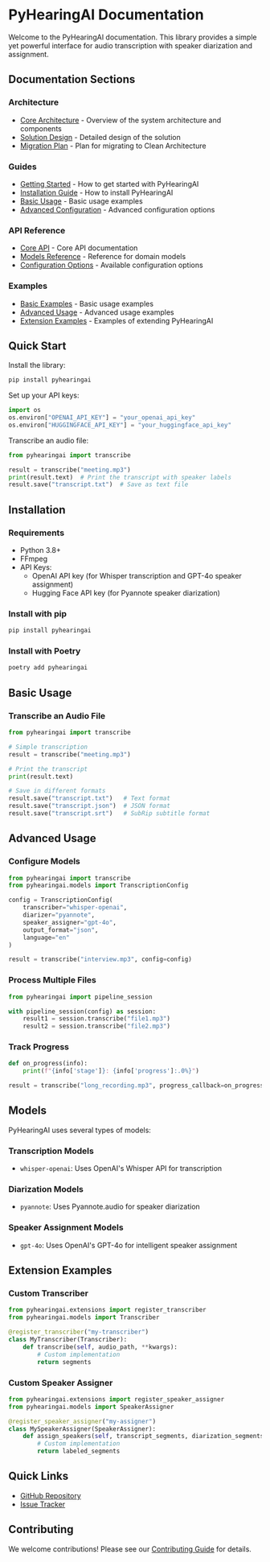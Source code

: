 # PyHearingAI Documentation

Welcome to the PyHearingAI documentation. This library provides a simple yet powerful interface for audio transcription with speaker diarization and assignment.

## Documentation Sections

### Architecture
- [Core Architecture](architecture/01_core_architecture.md) - Overview of the system architecture and components
- [Solution Design](architecture/02_solution_design.md) - Detailed design of the solution
- [Migration Plan](MIGRATION_PLAN.md) - Plan for migrating to Clean Architecture

### Guides
- [Getting Started](#quick-start) - How to get started with PyHearingAI
- [Installation Guide](#installation) - How to install PyHearingAI
- [Basic Usage](#basic-usage) - Basic usage examples
- [Advanced Configuration](#advanced-usage) - Advanced configuration options

### API Reference
- [Core API](#core-api) - Core API documentation
- [Models Reference](#models) - Reference for domain models
- [Configuration Options](#configuration) - Available configuration options

### Examples
- [Basic Examples](#basic-examples) - Basic usage examples
- [Advanced Usage](#advanced-examples) - Advanced usage examples
- [Extension Examples](#extension-examples) - Examples of extending PyHearingAI

## Quick Start

Install the library:

```bash
pip install pyhearingai
```

Set up your API keys:

```python
import os
os.environ["OPENAI_API_KEY"] = "your_openai_api_key"
os.environ["HUGGINGFACE_API_KEY"] = "your_huggingface_api_key"
```

Transcribe an audio file:

```python
from pyhearingai import transcribe

result = transcribe("meeting.mp3")
print(result.text)  # Print the transcript with speaker labels
result.save("transcript.txt")  # Save as text file
```

## Installation

### Requirements

- Python 3.8+
- FFmpeg
- API Keys:
  - OpenAI API key (for Whisper transcription and GPT-4o speaker assignment)
  - Hugging Face API key (for Pyannote speaker diarization)

### Install with pip

```bash
pip install pyhearingai
```

### Install with Poetry

```bash
poetry add pyhearingai
```

## Basic Usage

### Transcribe an Audio File

```python
from pyhearingai import transcribe

# Simple transcription
result = transcribe("meeting.mp3")

# Print the transcript
print(result.text)

# Save in different formats
result.save("transcript.txt")   # Text format
result.save("transcript.json")  # JSON format
result.save("transcript.srt")   # SubRip subtitle format
```

## Advanced Usage

### Configure Models

```python
from pyhearingai import transcribe
from pyhearingai.models import TranscriptionConfig

config = TranscriptionConfig(
    transcriber="whisper-openai",
    diarizer="pyannote",
    speaker_assigner="gpt-4o",
    output_format="json",
    language="en"
)

result = transcribe("interview.mp3", config=config)
```

### Process Multiple Files

```python
from pyhearingai import pipeline_session

with pipeline_session(config) as session:
    result1 = session.transcribe("file1.mp3")
    result2 = session.transcribe("file2.mp3")
```

### Track Progress

```python
def on_progress(info):
    print(f"{info['stage']}: {info['progress']:.0%}")

result = transcribe("long_recording.mp3", progress_callback=on_progress)
```

## Models

PyHearingAI uses several types of models:

### Transcription Models

- `whisper-openai`: Uses OpenAI's Whisper API for transcription

### Diarization Models

- `pyannote`: Uses Pyannote.audio for speaker diarization

### Speaker Assignment Models

- `gpt-4o`: Uses OpenAI's GPT-4o for intelligent speaker assignment

## Extension Examples

### Custom Transcriber

```python
from pyhearingai.extensions import register_transcriber
from pyhearingai.models import Transcriber

@register_transcriber("my-transcriber")
class MyTranscriber(Transcriber):
    def transcribe(self, audio_path, **kwargs):
        # Custom implementation
        return segments
```

### Custom Speaker Assigner

```python
from pyhearingai.extensions import register_speaker_assigner
from pyhearingai.models import SpeakerAssigner

@register_speaker_assigner("my-assigner")
class MySpeakerAssigner(SpeakerAssigner):
    def assign_speakers(self, transcript_segments, diarization_segments, **kwargs):
        # Custom implementation
        return labeled_segments
```

## Quick Links

- [GitHub Repository](https://github.com/MDGrey33/PyHearingAI)
- [Issue Tracker](https://github.com/MDGrey33/PyHearingAI/issues)

## Contributing

We welcome contributions! Please see our [Contributing Guide](https://github.com/MDGrey33/PyHearingAI/blob/main/CONTRIBUTING.md) for details.
